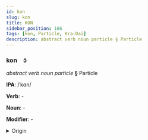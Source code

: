 ```yaml
---
id: kon
slug: kon
title: KON
sidebar_position: 166
tags: [kon, Particle, Kra-Dai]
description: abstract verb noun particle § Particle
---
```


### kon&emsp;<span kind="abugida">ɔ̃</span>

*abstract verb noun particle* **§** Particle

**IPA**: /ˈkɑn/

**Verb**: -

**Noun**: -

**Modifier**: -

<details>
    <summary>Origin</summary>
    Thai การ gaan /kaːn˧/<br/>
    <em>Kra-Dai Language Family</em>
</details>